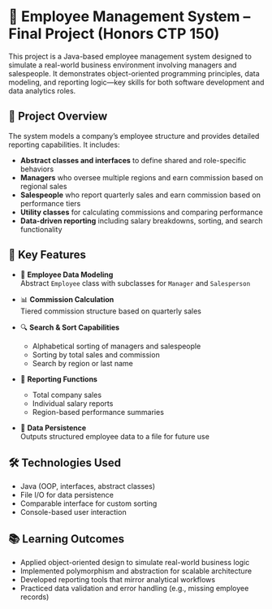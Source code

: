 # 🧠 Employee Management System – Final Project (Honors CTP 150)

This project is a Java-based employee management system designed to simulate a real-world business environment involving managers and salespeople. It demonstrates object-oriented programming principles, data modeling, and reporting logic—key skills for both software development and data analytics roles.

## 🚀 Project Overview

The system models a company’s employee structure and provides detailed reporting capabilities. It includes:

- **Abstract classes and interfaces** to define shared and role-specific behaviors
- **Managers** who oversee multiple regions and earn commission based on regional sales
- **Salespeople** who report quarterly sales and earn commission based on performance tiers
- **Utility classes** for calculating commissions and comparing performance
- **Data-driven reporting** including salary breakdowns, sorting, and search functionality

## 🧩 Key Features

- 📁 **Employee Data Modeling**  
  Abstract `Employee` class with subclasses for `Manager` and `Salesperson`

- 📊 **Commission Calculation**  
  Tiered commission structure based on quarterly sales

- 🔍 **Search & Sort Capabilities**  
  - Alphabetical sorting of managers and salespeople  
  - Sorting by total sales and commission  
  - Search by region or last name

- 📄 **Reporting Functions**  
  - Total company sales  
  - Individual salary reports  
  - Region-based performance summaries

- 💾 **Data Persistence**  
  Outputs structured employee data to a file for future use

## 🛠️ Technologies Used

- Java (OOP, interfaces, abstract classes)
- File I/O for data persistence
- Comparable interface for custom sorting
- Console-based user interaction

## 📚 Learning Outcomes

- Applied object-oriented design to simulate real-world business logic
- Implemented polymorphism and abstraction for scalable architecture
- Developed reporting tools that mirror analytical workflows
- Practiced data validation and error handling (e.g., missing employee records)

